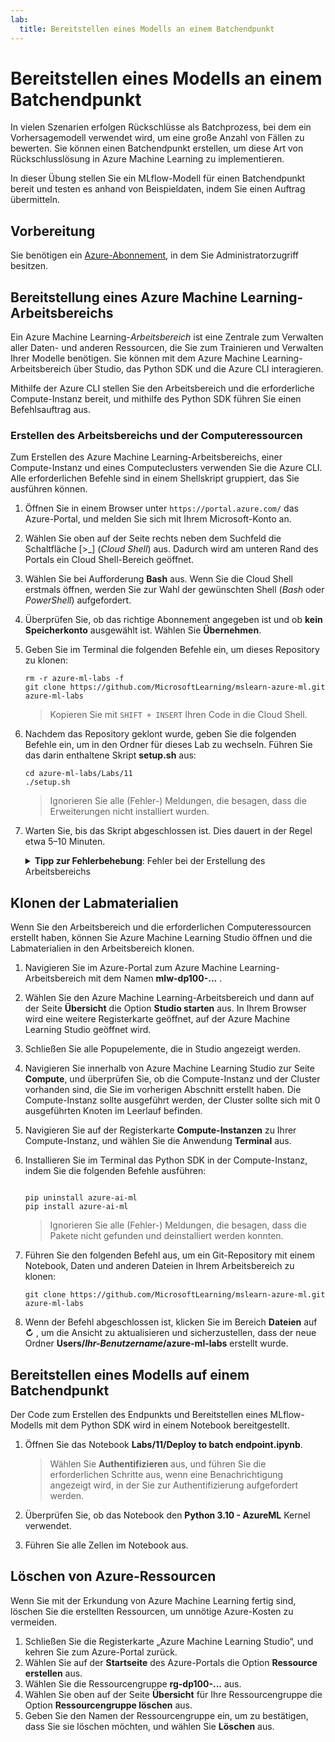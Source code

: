 ```yaml
---
lab:
  title: Bereitstellen eines Modells an einem Batchendpunkt
---
```


# Bereitstellen eines Modells an einem Batchendpunkt

In vielen Szenarien erfolgen Rückschlüsse als Batchprozess, bei dem ein Vorhersagemodell verwendet wird, um eine große Anzahl von Fällen zu bewerten. Sie können einen Batchendpunkt erstellen, um diese Art von Rückschlusslösung in Azure Machine Learning zu implementieren.

In dieser Übung stellen Sie ein MLflow-Modell für einen Batchendpunkt bereit und testen es anhand von Beispieldaten, indem Sie einen Auftrag übermitteln.

## Vorbereitung

Sie benötigen ein [Azure-Abonnement](https://azure.microsoft.com/free?azure-portal=true), in dem Sie Administratorzugriff besitzen.

## Bereitstellung eines Azure Machine Learning-Arbeitsbereichs

Ein Azure Machine Learning-*Arbeitsbereich* ist eine Zentrale zum Verwalten aller Daten- und anderen Ressourcen, die Sie zum Trainieren und Verwalten Ihrer Modelle benötigen. Sie können mit dem Azure Machine Learning-Arbeitsbereich über Studio, das Python SDK und die Azure CLI interagieren.

Mithilfe der Azure CLI stellen Sie den Arbeitsbereich und die erforderliche Compute-Instanz bereit, und mithilfe des Python SDK führen Sie einen Befehlsauftrag aus.

### Erstellen des Arbeitsbereichs und der Computeressourcen

Zum Erstellen des Azure Machine Learning-Arbeitsbereichs, einer Compute-Instanz und eines Computeclusters verwenden Sie die Azure CLI. Alle erforderlichen Befehle sind in einem Shellskript gruppiert, das Sie ausführen können.

1. Öffnen Sie in einem Browser unter `https://portal.azure.com/` das Azure-Portal, und melden Sie sich mit Ihrem Microsoft-Konto an.
1. Wählen Sie oben auf der Seite rechts neben dem Suchfeld die Schaltfläche \[>_] (*Cloud Shell*) aus. Dadurch wird am unteren Rand des Portals ein Cloud Shell-Bereich geöffnet.
1. Wählen Sie bei Aufforderung **Bash** aus. Wenn Sie die Cloud Shell erstmals öffnen, werden Sie zur Wahl der gewünschten Shell (*Bash* oder *PowerShell*) aufgefordert.
1. Überprüfen Sie, ob das richtige Abonnement angegeben ist und ob **kein Speicherkonto** ausgewählt ist. Wählen Sie **Übernehmen**.
1. Geben Sie im Terminal die folgenden Befehle ein, um dieses Repository zu klonen:

    ```azurecli
    rm -r azure-ml-labs -f
    git clone https://github.com/MicrosoftLearning/mslearn-azure-ml.git azure-ml-labs
    ```

    > Kopieren Sie mit `SHIFT + INSERT` Ihren Code in die Cloud Shell. 

1. Nachdem das Repository geklont wurde, geben Sie die folgenden Befehle ein, um in den Ordner für dieses Lab zu wechseln. Führen Sie das darin enthaltene Skript **setup.sh** aus:

    ```azurecli
    cd azure-ml-labs/Labs/11
    ./setup.sh
    ```

    > Ignorieren Sie alle (Fehler-) Meldungen, die besagen, dass die Erweiterungen nicht installiert wurden.

1. Warten Sie, bis das Skript abgeschlossen ist. Dies dauert in der Regel etwa 5–10 Minuten.

    <details>
    <summary><b>Tipp zur Fehlerbehebung</b>: Fehler bei der Erstellung des Arbeitsbereichs</summary><br>
    <p>Wenn Sie beim Ausführen des Setup-Skripts über die Befehlszeilenschnittstelle einen Fehler empfangen, müssen Sie die Ressourcen manuell bereitstellen:</p>
    <ol>
        <li>Wählen Sie auf der Startseite des Azure-Portals die Option <b>+ Erstellen einer Ressource</b>.</li>
        <li>Suchen Sie nach <i>Maschinelles Lernen</i> und wählen Sie dann <b>Azure Machine Learning</b>. Klicken Sie auf <b>Erstellen</b>.</li>
        <li>Erstellen Sie eine neue Azure Machine Learning-Ressource mit den folgenden Einstellungen: <ul>
                <li><b>Abonnement:</b> <i>Geben Sie Ihr Azure-Abonnement an.</i></li>
                <li><b>Ressourcengruppe</b>: rg-dp100-labs</li>
                <li><b>Arbeitsbereichsname</b>: mlw-dp100-labs</li>
                <li><b>Region:</b><i>Wählen Sie die nächstgelegene geografische Region aus.</i></li>
                <li><b>Speicherkonto:</b><i>Für Ihren Arbeitsbereich wird standardmäßig ein neues Speicherkonto erstellt.</i></li>
                <li><b>Schlüsseltresor:</b><i>Für Ihren Arbeitsbereich wird standardmäßig ein neuer Schlüsseltresor erstellt.</i></li>
                <li><b>Application Insights:</b><i>Für Ihren Arbeitsbereich wird standardmäßig eine neue Application Insights-Ressource erstellt.</i></li>
                <li><b>Containerregistrierung:</b> Keine (<i>wird automatisch erstellt, wenn Sie das erste Mal ein Modell in einem Container bereitstellen</i>)</li>
            </ul>
        <li>Wählen Sie <b>Review + create</b> und warten Sie, bis der Arbeitsbereich und die ihm zugeordneten Ressourcen erstellt sind - dies dauert in der Regel etwa 5 Minuten.</li>
        <li>Wählen Sie <b>Zur Ressource gehen</b> und auf der Seite <b>Übersicht</b>, wählen Sie <b>Studio starten</b>. In Ihrem Browser wird eine weitere Registerkarte geöffnet, auf der Azure Machine Learning Studio geöffnet wird.</li>
        <li>Schließen Sie alle Popupelemente, die in Studio angezeigt werden.</li>
        <li>Navigieren Sie in Azure Machine Learning Studio zur Seite <b>Compute</b> und wählen Sie <b>+Neu</b> unter der Registerkarte <b>Compute-Instanzen</b>.</li>
        <li>Geben Sie der Instanz einen eindeutigen Namen und wählen Sie <b>Standard_DS11_v2</b> als Größe des virtuellen Computers.</li>
        <li>Klicken Sie auf <b>Überprüfen und erstellen</b> und dann auf <b>Erstellen</b>.</li>
        <li>Wählen Sie dann die Registerkarte <b>Computecluster</b> und wählen Sie <b>+ New</b>.</li>
        <li>Wählen Sie dieselbe Region wie die, in der Sie Ihren Arbeitsbereich erstellt haben, und wählen Sie dann <b>Standard-DS11-v2</b> als Größe des virtuellen Computers. Wählen Sie <b>Weiter</b> aus.</li>
        <li>Geben Sie dem Cluster einen eindeutigen Namen und wählen Sie dann <b>Erstellen</b>.</li>
    </ol>
    </details>

## Klonen der Labmaterialien

Wenn Sie den Arbeitsbereich und die erforderlichen Computeressourcen erstellt haben, können Sie Azure Machine Learning Studio öffnen und die Labmaterialien in den Arbeitsbereich klonen.

1. Navigieren Sie im Azure-Portal zum Azure Machine Learning-Arbeitsbereich mit dem Namen **mlw-dp100-...** .
1. Wählen Sie den Azure Machine Learning-Arbeitsbereich und dann auf der Seite **Übersicht** die Option **Studio starten** aus. In Ihrem Browser wird eine weitere Registerkarte geöffnet, auf der Azure Machine Learning Studio geöffnet wird.
1. Schließen Sie alle Popupelemente, die in Studio angezeigt werden.
1. Navigieren Sie innerhalb von Azure Machine Learning Studio zur Seite **Compute**, und überprüfen Sie, ob die Compute-Instanz und der Cluster vorhanden sind, die Sie im vorherigen Abschnitt erstellt haben. Die Compute-Instanz sollte ausgeführt werden, der Cluster sollte sich mit 0 ausgeführten Knoten im Leerlauf befinden.
1. Navigieren Sie auf der Registerkarte **Compute-Instanzen** zu Ihrer Compute-Instanz, und wählen Sie die Anwendung **Terminal** aus.
1. Installieren Sie im Terminal das Python SDK in der Compute-Instanz, indem Sie die folgenden Befehle ausführen:

    ```

    pip uninstall azure-ai-ml
    pip install azure-ai-ml
    ```

    > Ignorieren Sie alle (Fehler-) Meldungen, die besagen, dass die Pakete nicht gefunden und deinstalliert werden konnten.

1. Führen Sie den folgenden Befehl aus, um ein Git-Repository mit einem Notebook, Daten und anderen Dateien in Ihrem Arbeitsbereich zu klonen:

    ```
    git clone https://github.com/MicrosoftLearning/mslearn-azure-ml.git azure-ml-labs
    ```
 
1. Wenn der Befehl abgeschlossen ist, klicken Sie im Bereich **Dateien** auf **&#8635;** , um die Ansicht zu aktualisieren und sicherzustellen, dass der neue Ordner **Users/*Ihr-Benutzername*/azure-ml-labs** erstellt wurde.

## Bereitstellen eines Modells auf einem Batchendpunkt

Der Code zum Erstellen des Endpunkts und Bereitstellen eines MLflow-Modells mit dem Python SDK wird in einem Notebook bereitgestellt.

1. Öffnen Sie das Notebook **Labs/11/Deploy to batch endpoint.ipynb**.

    > Wählen Sie **Authentifizieren** aus, und führen Sie die erforderlichen Schritte aus, wenn eine Benachrichtigung angezeigt wird, in der Sie zur Authentifizierung aufgefordert werden.

1. Überprüfen Sie, ob das Notebook den **Python 3.10 - AzureML** Kernel verwendet.
1. Führen Sie alle Zellen im Notebook aus.

## Löschen von Azure-Ressourcen

Wenn Sie mit der Erkundung von Azure Machine Learning fertig sind, löschen Sie die erstellten Ressourcen, um unnötige Azure-Kosten zu vermeiden.

1. Schließen Sie die Registerkarte „Azure Machine Learning Studio“, und kehren Sie zum Azure-Portal zurück.
1. Wählen Sie auf der **Startseite** des Azure-Portals die Option **Ressource erstellen** aus.
1. Wählen Sie die Ressourcengruppe **rg-dp100-...** aus.
1. Wählen Sie oben auf der Seite **Übersicht** für Ihre Ressourcengruppe die Option **Ressourcengruppe löschen** aus.
1. Geben Sie den Namen der Ressourcengruppe ein, um zu bestätigen, dass Sie sie löschen möchten, und wählen Sie **Löschen** aus.
